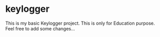 # keylogger
This is my basic Keylogger project.
This is only for Education purpose.
<br>
Feel free to add some changes...